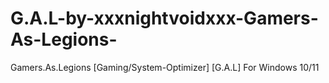 # G.A.L-by-xxxnightvoidxxx-Gamers-As-Legions-
Gamers.As.Legions [Gaming/System-Optimizer] [G.A.L] For Windows 10/11 
